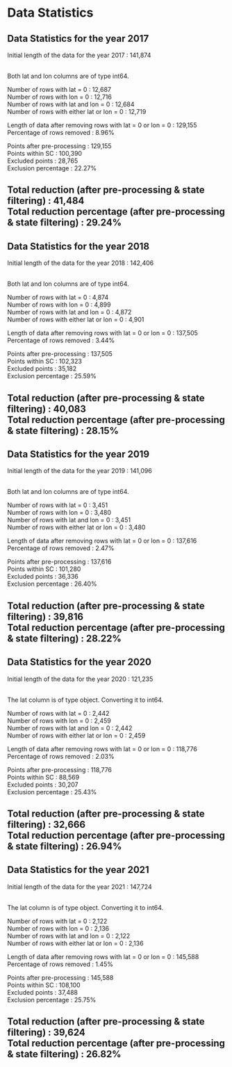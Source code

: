 # Data Statistics


## Data Statistics for the year 2017
Initial length of the data for the year 2017 : 141,874

<br>Both lat and lon columns are of type int64.

Number of rows with lat = 0               : 12,687
<br>Number of rows with lon = 0               : 12,716
<br>Number of rows with lat and lon = 0       : 12,684
<br>Number of rows with either lat or lon = 0 : 12,719

Length of data after removing rows with lat = 0 or lon = 0 : 129,155
<br>Percentage of rows removed                                 : 8.96%

Points after pre-processing : 129,155
<br>Points within SC            : 100,390
<br>Excluded points             : 28,765
<br>Exclusion percentage        : 22.27%

Total reduction (after pre-processing & state filtering)            : 41,484
<br>Total reduction percentage (after pre-processing & state filtering) : 29.24%
---

## Data Statistics for the year 2018
Initial length of the data for the year 2018 : 142,406

<br>Both lat and lon columns are of type int64.

Number of rows with lat = 0               : 4,874
<br>Number of rows with lon = 0               : 4,899
<br>Number of rows with lat and lon = 0       : 4,872
<br>Number of rows with either lat or lon = 0 : 4,901

Length of data after removing rows with lat = 0 or lon = 0 : 137,505
<br>Percentage of rows removed                                 : 3.44%

Points after pre-processing : 137,505
<br>Points within SC            : 102,323
<br>Excluded points             : 35,182
<br>Exclusion percentage        : 25.59%

Total reduction (after pre-processing & state filtering)            : 40,083
<br>Total reduction percentage (after pre-processing & state filtering) : 28.15%
---

## Data Statistics for the year 2019
Initial length of the data for the year 2019 : 141,096

<br>Both lat and lon columns are of type int64.

Number of rows with lat = 0               : 3,451
<br>Number of rows with lon = 0               : 3,480
<br>Number of rows with lat and lon = 0       : 3,451
<br>Number of rows with either lat or lon = 0 : 3,480

Length of data after removing rows with lat = 0 or lon = 0 : 137,616
<br>Percentage of rows removed                                 : 2.47%

Points after pre-processing : 137,616
<br>Points within SC            : 101,280
<br>Excluded points             : 36,336
<br>Exclusion percentage        : 26.40%

Total reduction (after pre-processing & state filtering)            : 39,816
<br>Total reduction percentage (after pre-processing & state filtering) : 28.22%
---

## Data Statistics for the year 2020
Initial length of the data for the year 2020 : 121,235

<br>The lat column is of type object. Converting it to int64.

Number of rows with lat = 0               : 2,442
<br>Number of rows with lon = 0               : 2,459
<br>Number of rows with lat and lon = 0       : 2,442
<br>Number of rows with either lat or lon = 0 : 2,459

Length of data after removing rows with lat = 0 or lon = 0 : 118,776
<br>Percentage of rows removed                                 : 2.03%

Points after pre-processing : 118,776
<br>Points within SC            : 88,569
<br>Excluded points             : 30,207
<br>Exclusion percentage        : 25.43%

Total reduction (after pre-processing & state filtering)            : 32,666
<br>Total reduction percentage (after pre-processing & state filtering) : 26.94%
---

## Data Statistics for the year 2021
Initial length of the data for the year 2021 : 147,724

<br>The lat column is of type object. Converting it to int64.

Number of rows with lat = 0               : 2,122
<br>Number of rows with lon = 0               : 2,136
<br>Number of rows with lat and lon = 0       : 2,122
<br>Number of rows with either lat or lon = 0 : 2,136

Length of data after removing rows with lat = 0 or lon = 0 : 145,588
<br>Percentage of rows removed                                 : 1.45%

Points after pre-processing : 145,588
<br>Points within SC            : 108,100
<br>Excluded points             : 37,488
<br>Exclusion percentage        : 25.75%

Total reduction (after pre-processing & state filtering)            : 39,624
<br>Total reduction percentage (after pre-processing & state filtering) : 26.82%
---